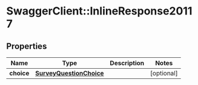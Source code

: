 # SwaggerClient::InlineResponse20117

## Properties
Name | Type | Description | Notes
------------ | ------------- | ------------- | -------------
**choice** | [**SurveyQuestionChoice**](SurveyQuestionChoice.md) |  | [optional] 


